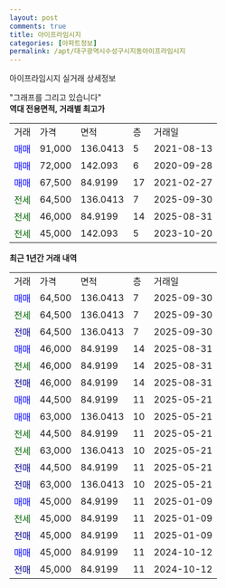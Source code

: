 ```yaml
---
layout: post
comments: true
title: 아이프라임시지
categories: [아파트정보]
permalink: /apt/대구광역시수성구시지동아이프라임시지
---
```


아이프라임시지 실거래 상세정보

<script type="text/javascript">
  google.charts.load('current', {'packages':['line', 'corechart']});
  google.charts.setOnLoadCallback(drawChart);

  function drawChart() {
    var data = new google.visualization.DataTable();
    data.addColumn('date', '거래일');
    data.addColumn('number', "매매");
    data.addColumn('number', "전세");
    data.addColumn('number', "전매");

    data.addRows([[new Date(Date.parse("2025-09-30")), 64500, null, null], [new Date(Date.parse("2025-09-30")), null, 64500, null], [new Date(Date.parse("2025-09-30")), null, null, 64500], [new Date(Date.parse("2025-08-31")), 46000, null, null], [new Date(Date.parse("2025-08-31")), null, 46000, null], [new Date(Date.parse("2025-08-31")), null, null, 46000], [new Date(Date.parse("2025-05-21")), 44500, null, null], [new Date(Date.parse("2025-05-21")), 63000, null, null], [new Date(Date.parse("2025-05-21")), null, 44500, null], [new Date(Date.parse("2025-05-21")), null, 63000, null], [new Date(Date.parse("2025-05-21")), null, null, 44500], [new Date(Date.parse("2025-05-21")), null, null, 63000], [new Date(Date.parse("2025-01-09")), 45000, null, null], [new Date(Date.parse("2025-01-09")), null, 45000, null], [new Date(Date.parse("2025-01-09")), null, null, 45000], [new Date(Date.parse("2024-10-12")), 45000, null, null], [new Date(Date.parse("2024-10-12")), null, null, 45000]]);

    var options = {
      hAxis: {
        format: 'yyyy/MM/dd'
      },    
      lineWidth: 0,
      pointsVisible: true,    
      title: '최근 1년간 유형별 실거래가 분포',
      legend: { position: 'bottom' }
    };

    var formatter = new google.visualization.NumberFormat({pattern:'###,###'} );
    formatter.format(data, 1);
    formatter.format(data, 2);
    
    setTimeout(function() {
        var chart = new google.visualization.LineChart(document.getElementById('columnchart_material'));
        chart.draw(data, (options));
        document.getElementById('loading').style.display = 'none';
    }, 200);
  }
</script>


<div id="loading" style="z-index:20; display: block; margin-left: 0px">"그래프를 그리고 있습니다"</div>
<div id="columnchart_material" style="width: 95%; margin-left: 0px; display: block"></div>
<!-- contents start -->
<b>역대 전용면적, 거래별 최고가</b>
<table class="sortable">
    <tr>
      <td>거래</td>
      <td>가격</td>
      <td>면적</td>
      <td>층</td>
      <td>거래일</td>
    </tr>
        <tr>
          <td><a style="color: blue">매매</a></td>
          <td>91,000</td>
          <td>136.0413</td>
          <td>5</td>
          <td>2021-08-13</td>
        </tr>            <tr>
          <td><a style="color: blue">매매</a></td>
          <td>72,000</td>
          <td>142.093</td>
          <td>6</td>
          <td>2020-09-28</td>
        </tr>            <tr>
          <td><a style="color: blue">매매</a></td>
          <td>67,500</td>
          <td>84.9199</td>
          <td>17</td>
          <td>2021-02-27</td>
        </tr>        
        <tr>
              <td><a style="color: darkgreen">전세</a></td>
              <td>64,500</td>
              <td>136.0413</td>
              <td>7</td>
              <td>2025-09-30</td>
            </tr>            <tr>
              <td><a style="color: darkgreen">전세</a></td>
              <td>46,000</td>
              <td>84.9199</td>
              <td>14</td>
              <td>2025-08-31</td>
            </tr>            <tr>
              <td><a style="color: darkgreen">전세</a></td>
              <td>45,000</td>
              <td>142.093</td>
              <td>5</td>
              <td>2023-10-20</td>
            </tr>        
    
</table>

<b>최근 1년간 거래 내역</b>

<table class="sortable">
    <tr>
      <td>거래</td>
      <td>가격</td>
      <td>면적</td>
      <td>층</td>
      <td>거래일</td>
    </tr>
    <tr>
      <td><a style="color: blue">매매</a></td>
      <td>64,500</td>
      <td>136.0413</td>
      <td>7</td>
      <td>2025-09-30</td>
    </tr>          <tr>
      <td><a style="color: darkgreen">전세</a></td>
      <td>64,500</td>
      <td>136.0413</td>
      <td>7</td>
      <td>2025-09-30</td>
    </tr>          <tr>
      <td><a style="color: darkblue">전매</a></td>
      <td>64,500</td>
      <td>136.0413</td>
      <td>7</td>
      <td>2025-09-30</td>
    </tr>          <tr>
      <td><a style="color: blue">매매</a></td>
      <td>46,000</td>
      <td>84.9199</td>
      <td>14</td>
      <td>2025-08-31</td>
    </tr>          <tr>
      <td><a style="color: darkgreen">전세</a></td>
      <td>46,000</td>
      <td>84.9199</td>
      <td>14</td>
      <td>2025-08-31</td>
    </tr>          <tr>
      <td><a style="color: darkblue">전매</a></td>
      <td>46,000</td>
      <td>84.9199</td>
      <td>14</td>
      <td>2025-08-31</td>
    </tr>          <tr>
      <td><a style="color: blue">매매</a></td>
      <td>44,500</td>
      <td>84.9199</td>
      <td>11</td>
      <td>2025-05-21</td>
    </tr>          <tr>
      <td><a style="color: blue">매매</a></td>
      <td>63,000</td>
      <td>136.0413</td>
      <td>10</td>
      <td>2025-05-21</td>
    </tr>          <tr>
      <td><a style="color: darkgreen">전세</a></td>
      <td>44,500</td>
      <td>84.9199</td>
      <td>11</td>
      <td>2025-05-21</td>
    </tr>          <tr>
      <td><a style="color: darkgreen">전세</a></td>
      <td>63,000</td>
      <td>136.0413</td>
      <td>10</td>
      <td>2025-05-21</td>
    </tr>          <tr>
      <td><a style="color: darkblue">전매</a></td>
      <td>44,500</td>
      <td>84.9199</td>
      <td>11</td>
      <td>2025-05-21</td>
    </tr>          <tr>
      <td><a style="color: darkblue">전매</a></td>
      <td>63,000</td>
      <td>136.0413</td>
      <td>10</td>
      <td>2025-05-21</td>
    </tr>          <tr>
      <td><a style="color: blue">매매</a></td>
      <td>45,000</td>
      <td>84.9199</td>
      <td>11</td>
      <td>2025-01-09</td>
    </tr>          <tr>
      <td><a style="color: darkgreen">전세</a></td>
      <td>45,000</td>
      <td>84.9199</td>
      <td>11</td>
      <td>2025-01-09</td>
    </tr>          <tr>
      <td><a style="color: darkblue">전매</a></td>
      <td>45,000</td>
      <td>84.9199</td>
      <td>11</td>
      <td>2025-01-09</td>
    </tr>          <tr>
      <td><a style="color: blue">매매</a></td>
      <td>45,000</td>
      <td>84.9199</td>
      <td>11</td>
      <td>2024-10-12</td>
    </tr>          <tr>
      <td><a style="color: darkblue">전매</a></td>
      <td>45,000</td>
      <td>84.9199</td>
      <td>11</td>
      <td>2024-10-12</td>
    </tr>      </table>
<!-- contents end -->    


